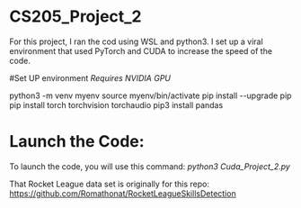 # CS205_Project_2

For this project, I ran the cod using WSL and python3. I set up a viral environment that used PyTorch and CUDA to increase the speed of the code. 

#Set UP environment 
*Requires NVIDIA GPU*

python3 -m venv myenv
source myenv/bin/activate
pip install --upgrade pip
pip install torch torchvision torchaudio
pip3 install pandas

# Launch the Code:

To launch the code, you will use this command: *python3 Cuda_Project_2.py*

That Rocket League data set is originally for this repo: https://github.com/Romathonat/RocketLeagueSkillsDetection
